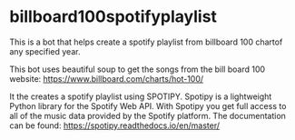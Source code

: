 # billboard100spotifyplaylist

This is a bot that helps create a spotify playlist from billboard 100 chartof any specified year.

This bot uses beautiful soup to get the songs from the bill board 100 website: https://www.billboard.com/charts/hot-100/

It the creates a spotify playlist using SPOTIPY. Spotipy is a lightweight Python library for the Spotify Web API.
With Spotipy you get full access to all of the music data provided by the Spotify platform.
The documentation can be found: https://spotipy.readthedocs.io/en/master/
